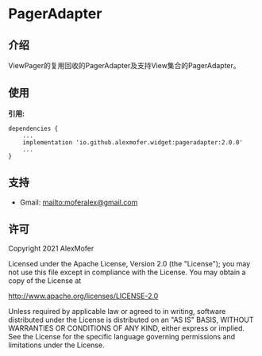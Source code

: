 PagerAdapter
=========

介绍
---

ViewPager的复用回收的PagerAdapter及支持View集合的PagerAdapter。

使用
---

**引用:**
```
dependencies {
    ...
    implementation 'io.github.alexmofer.widget:pageradapter:2.0.0'
    ...
}
```

支持
---

- Gmail: <mailto:moferalex@gmail.com>

许可
---

Copyright 2021 AlexMofer

Licensed under the Apache License, Version 2.0 (the "License");
you may not use this file except in compliance with the License.
You may obtain a copy of the License at

   http://www.apache.org/licenses/LICENSE-2.0

Unless required by applicable law or agreed to in writing, software
distributed under the License is distributed on an "AS IS" BASIS,
WITHOUT WARRANTIES OR CONDITIONS OF ANY KIND, either express or implied.
See the License for the specific language governing permissions and
limitations under the License.